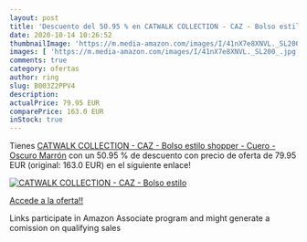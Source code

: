 ```yaml
---
layout: post
title: 'Descuento del 50.95 % en CATWALK COLLECTION - CAZ - Bolso estilo '
date: 2020-10-14 10:26:52
thumbnailImage: 'https://m.media-amazon.com/images/I/41nX7e8XNVL._SL200_.jpg'
images: [ 'https://m.media-amazon.com/images/I/41nX7e8XNVL._SL200_.jpg' ]
comments: true
category: ofertas
author: ring
slug: B003Z2PPV4
description:
actualPrice: 79.95 EUR
comparePrice: 163.0 EUR
inStock: true
---
```


Tienes [CATWALK COLLECTION - CAZ - Bolso estilo shopper - Cuero - Oscuro Marrón](https://www.amazon.es/dp/B003Z2PPV4/?tag=tolees-21) con un 50.95 % de descuento con precio de oferta de 79.95 EUR (original: 163.0 EUR) en el siguiente enlace!

[![CATWALK COLLECTION - CAZ - Bolso estilo ](https://m.media-amazon.com/images/I/41nX7e8XNVL._SL200_.jpg)](https://www.amazon.es/dp/B003Z2PPV4/?tag=tolees-21)

[Accede a la oferta!!](https://www.amazon.es/dp/B003Z2PPV4/?tag=tolees-21)

Links participate in Amazon Associate program and might generate a comission on qualifying sales


